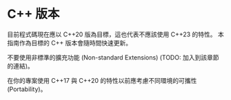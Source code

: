 # C++ 版本

目前程式碼現在應以 C++20 版為目標，這也代表不應該使用 C++23 的特性。 本指南作為目標的 C++ 版本會隨時間快速更新。

不要使用非標準的擴充功能 (Non-standard Extensions) (TODO: 加入到該章節的連結)。

在你的專案使用 C++17 與 C++20 的特性以前應考慮不同環境的可攜性 (Portability)。
